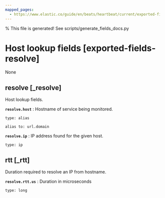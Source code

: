 ```yaml
---
mapped_pages:
  - https://www.elastic.co/guide/en/beats/heartbeat/current/exported-fields-resolve.html
---
```


% This file is generated! See scripts/generate_fields_docs.py

# Host lookup fields [exported-fields-resolve]

None

## resolve [_resolve]

Host lookup fields.

**`resolve.host`**
:   Hostname of service being monitored.

    type: alias

    alias to: url.domain


**`resolve.ip`**
:   IP address found for the given host.

    type: ip


## rtt [_rtt]

Duration required to resolve an IP from hostname.

**`resolve.rtt.us`**
:   Duration in microseconds

    type: long



